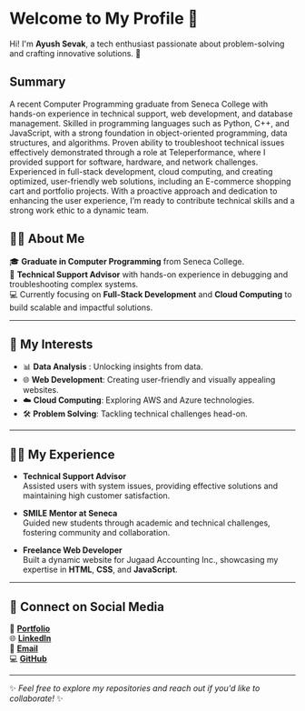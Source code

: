 # Welcome to My Profile 👋

Hi! I'm **Ayush Sevak**, a tech enthusiast passionate about problem-solving and crafting innovative solutions. 🚀  

##  Summary

<p> A recent Computer Programming graduate from Seneca College with hands-on experience in technical support, web development, and database management. Skilled in programming languages such as Python, C++, and JavaScript, with a strong foundation in object-oriented programming, data structures, and algorithms. Proven ability to troubleshoot technical issues effectively demonstrated through a role at Teleperformance, where I provided support for software, hardware, and network challenges. Experienced in full-stack development, cloud computing, and creating optimized, user-friendly web solutions, including an E-commerce shopping cart and portfolio projects. With a proactive approach and dedication to enhancing the user experience, I’m ready to contribute technical skills and a strong work ethic to a dynamic team. </p>

## 👨‍💻 About Me  

🎓 **Graduate in Computer Programming** from Seneca College.  
💼 **Technical Support Advisor** with hands-on experience in debugging and troubleshooting complex systems.  
💻 Currently focusing on **Full-Stack Development** and **Cloud Computing** to build scalable and impactful solutions.  

---

## 🌟 My Interests  

- 📊 **Data Analysis**  : Unlocking insights from data.  
- 🌐 **Web Development**: Creating user-friendly and visually appealing websites.  
- ☁️ **Cloud Computing**: Exploring AWS and Azure technologies.  
- 🛠️ **Problem Solving**: Tackling technical challenges head-on.  

---

## 🧑‍💼 My Experience  

- **Technical Support Advisor**  
  Assisted users with system issues, providing effective solutions and maintaining high customer satisfaction.  
 
- **SMILE Mentor at Seneca**  
  Guided new students through academic and technical challenges, fostering community and collaboration.  

- **Freelance Web Developer**  
  Built a dynamic website for Jugaad Accounting Inc., showcasing my expertise in **HTML**, **CSS**, and **JavaScript**.  

---

## 🤝 Connect on Social Media  

📜 [**Portfolio**](#)  
🌐 [**LinkedIn**](https://https://www.linkedin.com/in/ayush-sevak-a913b4253)  
📧 [**Email**](mailto:ayushsevak@gmail.com)  
💻 [**GitHub**](https://github.com/asevak)  

---

✨ *Feel free to explore my repositories and reach out if you'd like to collaborate!* ✨
